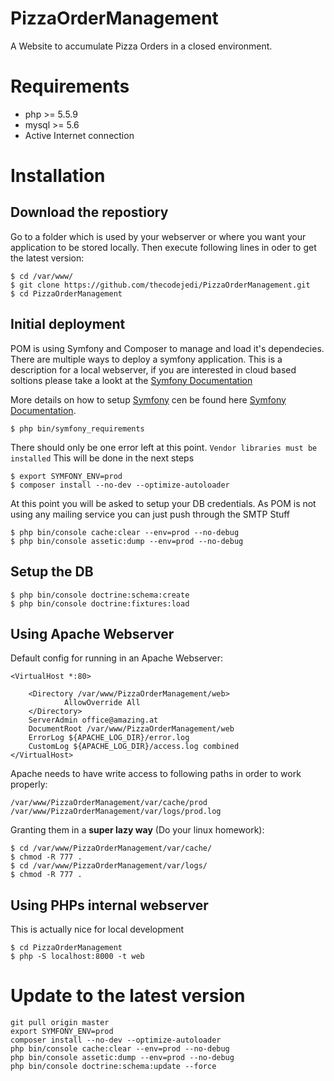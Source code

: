 PizzaOrderManagement
====================

A Website to accumulate Pizza Orders in a closed environment.

# Requirements
- php >= 5.5.9
- mysql >= 5.6
- Active Internet connection

# Installation

## Download the repostiory
Go to a folder which is used by your webserver or where you want your application to be stored locally.
Then execute following lines in oder to get the latest version:

```
$ cd /var/www/
$ git clone https://github.com/thecodejedi/PizzaOrderManagement.git
$ cd PizzaOrderManagement
```

## Initial deployment
POM is using Symfony and Composer to manage and load it's dependecies.
There are multiple ways to deploy a symfony application. This is a description for a local webserver, if you are interested in cloud based soltions please take a lookt at the [Symfony Documentation](http://symfony.com/doc/current/cookbook/deployment/index.html)

More details on how to setup [Symfony](http://symfony.com) cen be found here [Symfony Documentation](http://symfony.com/doc/current/cookbook/deployment/tools.html).

```
$ php bin/symfony_requirements
```
There should only be one error left at this point. 
`Vendor libraries must be installed`
This will be done in the next steps


```
$ export SYMFONY_ENV=prod
$ composer install --no-dev --optimize-autoloader
```
At this point you will be asked to setup your DB credentials.
As POM is not using any mailing service you can just push through the SMTP Stuff

```
$ php bin/console cache:clear --env=prod --no-debug
$ php bin/console assetic:dump --env=prod --no-debug
```

## Setup the DB
```
$ php bin/console doctrine:schema:create
$ php bin/console doctrine:fixtures:load
```

## Using Apache Webserver
Default config for running in an Apache Webserver:
```
<VirtualHost *:80>
	
	<Directory /var/www/PizzaOrderManagement/web>
        	AllowOverride All
	</Directory>
	ServerAdmin office@amazing.at
	DocumentRoot /var/www/PizzaOrderManagement/web
	ErrorLog ${APACHE_LOG_DIR}/error.log
	CustomLog ${APACHE_LOG_DIR}/access.log combined
</VirtualHost>
```

Apache needs to have write access to following paths in order to work properly:

```
/var/www/PizzaOrderManagement/var/cache/prod
/var/www/PizzaOrderManagement/var/logs/prod.log
```

Granting them in a **super lazy way** (Do your linux homework):
```
$ cd /var/www/PizzaOrderManagement/var/cache/
$ chmod -R 777 .
$ cd /var/www/PizzaOrderManagement/var/logs/
$ chmod -R 777 .
```

## Using PHPs internal webserver
This is actually nice for local development
```
$ cd PizzaOrderManagement
$ php -S localhost:8000 -t web
```

# Update to the latest version
```
git pull origin master
export SYMFONY_ENV=prod
composer install --no-dev --optimize-autoloader
php bin/console cache:clear --env=prod --no-debug
php bin/console assetic:dump --env=prod --no-debug
php bin/console doctrine:schema:update --force
```
